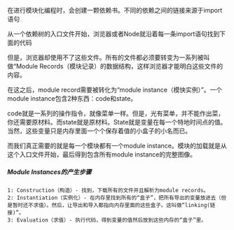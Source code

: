 在进行模块化编程时，会创建一颗依赖书。不同的依赖之间的链接来源于import语句

从一个依赖树的入口文件开始，浏览器或者Node就沿着每一条import语句找到下面的代码

但是，浏览器却使用不了这些文件。所有的文件都必须要转变为一系列被叫做“Module Records（模块记录）的数据结构，这样浏览器才能明白这些文件的内容。

在这之后，module record需要被转化为“module instance（模快实例）”。一个module instance包含2种东西：code和state。

code就是一系列的操作指令，就像菜单一样。但是，光有菜单，并不能作出菜，你还需要原材料。而state就是原材料。State就是变量在每一个特地时间点的值。当然，这些变量只是内存里面一个个保存着值的小盒子的小名而已。

而我们真正需要的就是每一个模块都有一个module instance。模块的加载就是从这个入口文件开始，最后得到包含所有module instance的完整图像。



##### Module Instances的产生步骤

```
1: Construction（构造）- 找到，下载所有的文件并且解析为module records。
2: Instantiation（实例化）- 在内存里找到所有的“盒子”，把所有导出的变量放进去（但是暂时还不求值）。然后，让导出和导入都指向内存里面的这些盒子。这叫做“linking(链接)”。
3: Evaluation（求值）- 执行代码，得到变量的值然后放到这些内存的“盒子”里。
```